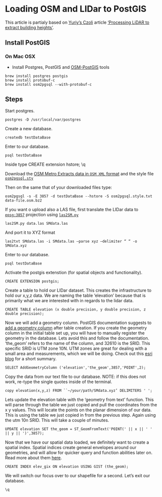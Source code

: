 # Loading OSM and LIDar to PostGIS 

This article is partialy based on [Yuriy’s Czoli](https://github.com/YKCzoli) article [‘Processing LiDAR to extract building heights’](https://gist.github.com/YKCzoli/3605e014b8ed09a571e5).

## Install PostGIS

### On Mac OSX

- Install Postgres, PostGIS and [OSM-PostGIS](http://wiki.openstreetmap.org/wiki/Osm2pgsql#Binary_Installer) tools 

```
brew install postgres postgis 
brew install protobuf-c
brew install osm2pgsql --with-protobuf-c
```

## Steps

Start postgres.

	postgres -D /usr/local/var/postgres  

Create a new database.

	createdb testDataBase

Enter to our database.

	psql testDataBase

Inside type
	CREATE extension hstore;
	\q

Download the [OSM Metro Extracts data in `OSM XML` format](https://mapzen.com/metro-extracts) and the style file [```osm2pgsql.sty```](https://github.com/mapzen/vector-datasource/blob/master/osm2pgsql.style) 

Then on the same that of your downloaded files type:

	osm2pgsql -s -E 3857 -d testDataBase --hstore -S osm2pgsql.style.txt data-file.osm.bz2   

If you want o upload also a LAS file, first translate the LIDar data to [```epsg:3857```](http://epsg.io/3857) projection using [```las2SM.py```](https://github.com/tangrams/LIDar-tools/blob/master/las2SM.py)

	las2SM.py data.las SMdata.las

And port it to XYZ format

	las2txt SMdata.las -i SMdata.las —parse xyz —delimiter “ “ -o SMdata.xyz
	
Enter to our database.

	psql testDataBase 

Activate the postgis extenstion (for spatial objects and functionality).

	CREATE EXTENSION postgis;

Create a table to hold our LIDar dataset. This creates the infrastructure to hold our x,y,z data. We are naming the table ‘elevation’ because that is primarily what we are interested with in regards to the lidar data.

	CREATE TABLE elevation (x double precision, y double precision, z double precision);

Now we will add a geometry column. PostGIS documentation suggests to [add a geometry column](http://postgis.refractions.net/docs/AddGeometryColumn.html) after table creation. If you create the geometry column in the initial table set up, you will have to manually register the geometry in the database. Lets avoid this and follow the documentation. ‘the_geom’ refers to the name of the column, and 32610 is the SRID. This specific SRID is UTM zone 10N. UTM zones are great for dealing with a small area and measurements, which we will be doing. Check out this [esri blog](http://blogs.esri.com/esri/arcgis/2010/03/05/measuring-distances-and-areas-when-your-map-uses-the-mercator-projection/) for a short summary.

	SELECT AddGeometryColumn ('elevation','the_geom',3857,'POINT',2);

Copy the data from our text file to our database. NOTE: if this does not work, re-type the single quotes inside of the terminal.

	copy elevation(x,y,z) FROM ``~/your/path/SMdata.xyz’ DELIMITERS ' ';

Lets update the elevation table with the ‘geometry from text’ function. This will parse through the table we just copied and pull the coordinates from the x y values. This will locate the points on the planar dimension of our data. This is using the table we just copied in from the previous step. Again using the utm 10n SRID. This will take a couple of minutes.

	UPDATE elevation SET the_geom = ST_GeomFromText('POINT(' || x || ' ' || y || ')',3857);

Now that we have our spatial data loaded, we definitely want to create a spatial index. Spatial indices create general envelopes around our geometries, and will allow for quicker query and function abilities later on. Read more about them [here](http://revenant.ca/www/postgis/workshop/indexing.html).

	CREATE INDEX elev_gix ON elevation USING GIST (the_geom);

We will switch our focus over to our shapefile for a second. Let’s exit our database.

	\q
	 